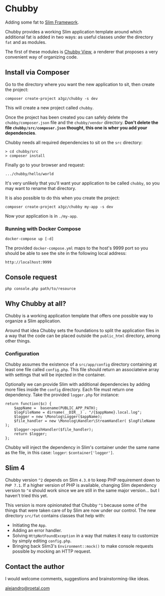 # Chubby
Adding some fat to [Slim Framework](https://github.com/slimphp/Slim).

Chubby provides a working Slim application template around which additional fat is added in two ways: as useful classes under the directory `fat` and as modules. 

The first of these modules is [Chubby View](https://github.com/a3gz/chubby-view), a renderer that proposes a very convenient way of organizing code. 

## Install via Composer 

Go to the directory where you want the new application to sit, then create the project: 

    composer create-project a3gz/chubby -s dev

This will create a new project called `chubby`.

Once the project has been created you can safely delete the `chubby/composer.json` file and the `chubby/vendor` directory. **Don't delete the file `chubby/src/composer.json` thought, this one is wher you add your dependencies**.

Chubby needs all required dependencies to sit on the `src` directory:

    > cd chubby/src
    > composer install

Finally go to your browser and request: 

    .../chubby/hello/world


It's very unlikely that you'll want your application to be called `chubby`, so you may want to rename that directory. 

It is also possible to do this when you create the project: 

    composer create-project a3gz/chubby my-app -s dev

Now your application is in `./my-app`.

### Running with Docker Compose

    docker-compose up [-d]

The provided `docker-compose.yml` maps to the host's 9999 port so you should be able to see the site in the following local address:

    http://localhost:9999

## Console request

    php console.php path/to/resource

## Why Chubby at all?

Chubby is a working application template that offers one possible way to organize a Slim application. 

Around that idea Chubby sets the foundations to split the application files in a way that the code can be placed outside the `public_html` directory, among other things. 

### Configuration

Chubby assumes the existence of a `src/app/config` directory containing at least one file called `config.php`. This file should return an associateive array with settings that will be injected in the container. 

Optionally we can provide Slim with additional dependencies by adding more files inside the `config` directory. Each file must return one dependency. Take the provided `logger.php` for instance: 

    return function($c) {
        $appName =  basename(PUBLIC_APP_PATH);
        $logFileName = dirname(__DIR__) . "/{$appName}.local.log"; 
        $logger = new \Monolog\Logger($appName);
        $file_handler = new \Monolog\Handler\StreamHandler( $logFileName );
        $logger->pushHandler($file_handler);
        return $logger;   
    };

Chubby will inject the dependency in Slim's container under the same name as the file, in this case: `logger`: `$container['logger']`.

## Slim 4

Chubby version `^2` depends on Slim `4.3.0` to keep PHP requirement down to `PHP 7.1`.
If a higher version of PHP is available, changing Slim dependency version to `^4` should work since we are still in the same major version... but I haven't tried this yet.

This version is more opinionated that Chubby `^1` because some of the things that were taken care of by Slim are now under our control.
The new directory `src/fat` contains classes that help with:

 * Initiating the `App`.
 * Adding an error handler.
 * Solving `HttpNotFoundException` in a way that makes it easy to customize by simply editing `config.php`.
 * Bringing back Slim3's `Environment::mock()` to make console requests possible by mocking an HTTP request.

## Contact the author

I would welcome comments, suggestions and brainstorming-like ideas.

[alejandro@roetal.com](mailto:alejandro@roetal.com)